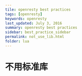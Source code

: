 ```yaml
---
tile: openresty best practices
tags: [openresty]
keywords: openresty
last_updated: July 3, 2016
summary: openresty best practices
sidebar: best_practice_sidebar
permalink: not_use_lib.html
folder: lua
---
```

# 不用标准库

<!-- 这章节要说什么？@wenming -->